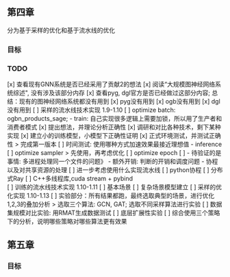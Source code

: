 
## 第四章

分为基于采样的优化和基于流水线的优化

### 目标

### TODO
[x] 查看现有GNN系统是否已经采用了贡献2的想法
    [x] 阅读“大规模图神经网络系统综述", 没有涉及该部分内存
    [x] 查看pyg, dgl官方是否已经做过这部分内容; 总结：现有的图神经网络系统都没有用到
        [x] pyg没有用到
        [x] ogb没有用到
        [x] dgl没有用到
[ ] 采样的流水线技术实现 1.9-1.10
    [ ] optimize batch: ogbn_products_sage;
        - train: 自己实现很多逻辑上需要加锁，所以用了生产者和消费者模式
            [x] 提出想法，并理论分析正确性
            [x] 调研和对比各种技术，剩下某种实现
            [x] 建立小的训练模型，小模型下正确性证明
            [x] 正式环境测试，并测试正确性
            > 完成第一版本
            [ ] 时间测试: 使用哪种方式加速效果最接近理想值
        - inference
    [ ] optimize sampler
        > 先使用，再考虑优化
    [ ] optimize epoch
        [ ] 
            - 待验证的是事情: 多进程处理同一个文件的问题》
            - 额外开销: 判断的开销和调度问题
            - 协程以及对共享资源的处理
    [ ] 进一步考虑使用什么实现流水线
        [ ] python协程
        [ ] 分布式Ray
        [ ] C++多线程库,cuda stream + pybind   
[ ] 训练的流水线技术实现 1.10-1.11
    [ ] 基本场景
    [ ] 复杂场景模型建立
[ ] 采样的优化实现 1.10-1.13
[ ] 实验部分：所有结果都跑，最终选取典型的场景，进行优化1,2,3的叠加分析
    > 选取三个算法: GCN, GAT; 选取不同采样算法进行实验
    [ ] 数据集规模对比实验: 用RMAT生成数据测试
    [ ] 底层扩展性实验
[ ] 综合使用三个策略下的分析，说明哪些策略对哪些算法更有效果

## 第五章

### 目标
